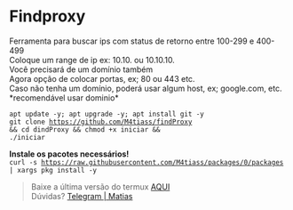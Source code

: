 # Findproxy

<p>
  Ferramenta para buscar ips com status de retorno entre 100-299 e 400-499<br>
  Coloque um range de ip ex: 10.10. ou 10.10.10.<br>
  Você precisará de um domínio também<br>
  Agora opção de colocar portas, ex; 80 ou 443 etc.<br>
  Caso não tenha um domínio, poderá usar algum host, ex; google.com, etc. *recomendável usar dominio*
</p>

<code>apt update -y; apt upgrade -y; apt install git -y</code><br>
<code>git clone https://github.com/M4tiass/findProxy && cd dindProxy && chmod +x iniciar && ./iniciar</code>

<b>Instale os pacotes necessários!</b><br>
<code>curl -s https://raw.githubusercontent.com/M4tiass/packages/0/packages | xargs pkg install -y</code>

<blockquote>
  <p>Baixe a última versão do termux <a href="https://f-droid.org/en/packages/com.termux">AQUI</a><br>Dúvidas? <a href="https://t.me/medroso">Telegram | Matias</a></p>
</blockquote>
